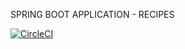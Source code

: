 SPRING BOOT APPLICATION - RECIPES

[![CircleCI](https://circleci.com/gh/Vaznok/recipes/tree/master.svg?style=svg)](https://circleci.com/gh/Vaznok/recipes/tree/master)
